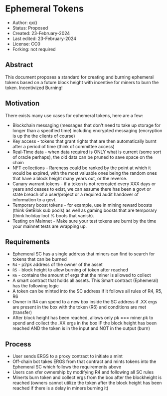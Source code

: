 # Ephemeral Tokens

- Author: qx()
- Status: Proposed
- Created: 23-February-2024
- Last edited: 23-February-2024
- License: CC0
- Forking: not required

## Abstract

This document proposes a standard for creating and burning ephemeral tokens based on a future block height with incentive for miners to burn the token.
Incentivized Burning!

## Motivation

There exists many use cases for ephemeral tokens, here are a few:
- Blockchain messaging (messages that don't need to take up storage for longer than a specified time) including encrypted messaging (encryption is up the the clients of course)
- Key access - tokens that grant rights that are then automatically burnt after a period of time (think of committee access)
- Real-Time data - when data required is ONLY what is current (some sort of oracle perhaps), the old data can be pruned to save space on the chain
- NFT collections - Rareness could be ranked by the point at which it would be expired, with the most valuable ones being the random ones that have a block height many years out, or the reverse.
- Canary warrant tokens - if a token is not recreated every XXX days or years and ceases to exist, we can assume there has been a govt or state breach of a user/project or a required audit handover of information to a govt.
- Temporary boost tokens - for example, use in mining reward boosts (think GetBlok sub pools) as well as gaming boosts that are temporary (think holiday loot % boots that vanish).
- Testing on Mainnet - Make sure your test tokens are burnt by the time your mainnet tests are wrapping up. 

## Requirements

- Ephemeral SC has a single address that miners can find to search for tokens that can be burned
- `R4` - p2pk address of the owner of the asset
- `R5` - block height to allow burning of token after reached
- `R6` - contains the amount of ergs that the miner is allowed to collect
- A smart contract that holds all assets. This Smart contract (Ephemeral) has the following logic
 - A token can be minted into the SC address if it follows all rules of R4, R5, R6
 - Owner in R4 can spend to a new box inside the SC address if .XX ergs are present in the box with the token (R6) and conditions are met (transfer)
 - After block height has been reached, allows only pk === miner.pk to spend and collect the .XX ergs in the box IF the block height has been reached AND the token is in the input and NOT in the output (burn)


## Process
- User sends ERGS to a proxy contract to initiate a mint
- Off-chain bot takes ERGS from that contract and mints tokens into the Ephemeral SC which follows the requirements above
- Users can xfer ownership by modifying R4 and following all SC rules
- Minerts burn token and collect ergs from the box after the blockheight is reached (owners cannot utilize the token after the block height has been reached if there is a delay in miners burning it)
